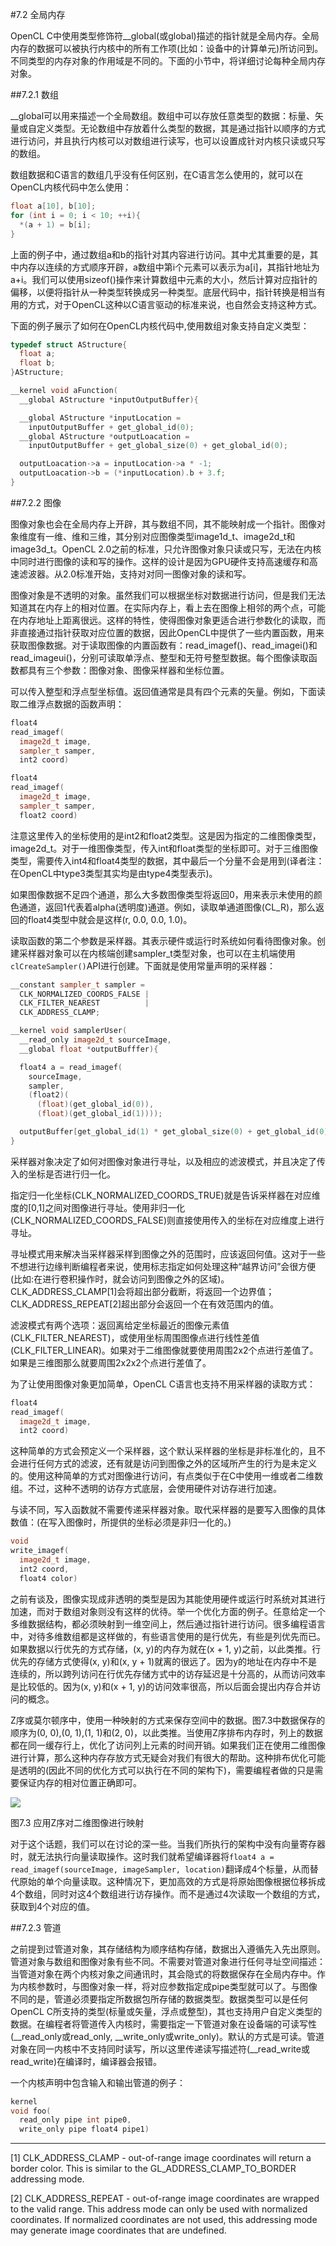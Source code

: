 #7.2 全局内存

OpenCL C中使用类型修饰符__global(或global)描述的指针就是全局内存。全局内存的数据可以被执行内核中的所有工作项(比如：设备中的计算单元)所访问到。不同类型的内存对象的作用域是不同的。下面的小节中，将详细讨论每种全局内存对象。

##7.2.1 数组

__global可以用来描述一个全局数组。数组中可以存放任意类型的数据：标量、矢量或自定义类型。无论数组中存放着什么类型的数据，其是通过指针以顺序的方式进行访问，并且执行内核可以对数组进行读写，也可以设置成针对内核只读或只写的数组。

数组数据和C语言的数组几乎没有任何区别，在C语言怎么使用的，就可以在OpenCL内核代码中怎么使用：

```c++
float a[10], b[10];
for (int i = 0; i < 10; ++i){
  *(a + 1) = b[i];
}
```

上面的例子中，通过数组a和b的指针对其内容进行访问。其中尤其重要的是，其中内存以连续的方式顺序开辟，a数组中第i个元素可以表示为a[i]，其指针地址为a+i。我们可以使用sizeof()操作来计算数组中元素的大小，然后计算对应指针的偏移，以便将指针从一种类型转换成另一种类型。底层代码中，指针转换是相当有用的方式，对于OpenCL这种以C语言驱动的标准来说，也自然会支持这种方式。

下面的例子展示了如何在OpenCL内核代码中,使用数组对象支持自定义类型：

```c++
typedef struct AStructure{
  float a;
  float b;
}AStructure;

__kernel void aFunction(
  __global AStructure *inputOutputBuffer){

  __global AStructure *inputLocation =
    inputOutputBuffer + get_global_id(0);
  __global AStructure *outputLoacation =
    inputOutputBuffer + get_global_size(0) + get_global_id(0);

  outputLoacation->a = inputLocation->a * -1;
  outputLoacation->b = (*inputLocation).b + 3.f;
}
```


##7.2.2 图像

图像对象也会在全局内存上开辟，其与数组不同，其不能映射成一个指针。图像对象维度有一维、维和三维，其分别对应图像类型image1d_t、image2d_t和image3d_t。OpenCL 2.0之前的标准，只允许图像对象只读或只写，无法在内核中同时进行图像的读和写的操作。这样的设计是因为GPU硬件支持高速缓存和高速滤波器。从2.0标准开始，支持对对同一图像对象的读和写。

图像对象是不透明的对象。虽然我们可以根据坐标对数据进行访问，但是我们无法知道其在内存上的相对位置。在实际内存上，看上去在图像上相邻的两个点，可能在内存地址上距离很远。这样的特性，使得图像对象更适合进行参数化的读取，而非直接通过指针获取对应位置的数据，因此OpenCL中提供了一些内置函数，用来获取图像数据。对于读取图像的内置函数有：read_imagef()、read_imagei()和read_imageui()，分别可读取单浮点、整型和无符号整型数据。每个图像读取函数都具有三个参数：图像对象、图像采样器和坐标位置。

可以传入整型和浮点型坐标值。返回值通常是具有四个元素的矢量。例如，下面读取二维浮点数据的函数声明：

```c++
float4
read_imagef(
  image2d_t image,
  sampler_t samper,
  int2 coord)

float4
read_imagef(
  image2d_t image,
  sampler_t samper,
  float2 coord)
```

注意这里传入的坐标使用的是int2和float2类型。这是因为指定的二维图像类型，image2d_t。对于一维图像类型，传入int和float类型的坐标即可。对于三维图像类型，需要传入int4和float4类型的数据，其中最后一个分量不会是用到(译者注：在OpenCL中type3类型其实均是由type4类型表示)。

如果图像数据不足四个通道，那么大多数图像类型将返回0，用来表示未使用的颜色通道，返回1代表着alpha(透明度)通道。例如，读取单通道图像(CL_R)，那么返回的float4类型中就会是这样(r, 0.0, 0.0, 1.0)。

读取函数的第二个参数是采样器。其表示硬件或运行时系统如何看待图像对象。创建采样器对象可以在内核端创建sampler_t类型对象，也可以在主机端使用`clCreateSampler()`API进行创建。下面就是使用常量声明的采样器：

```c++
__constant sampler_t sampler =
  CLK_NORMALIZED_COORDS_FALSE |
  CLK_FILTER_NEAREST          |
  CLK_ADDRESS_CLAMP;

__kernel void samplerUser(
  __read_only image2d_t sourceImage,
  __global float *outputBufffer){

  float4 a = read_imagef(
    sourceImage,
    sampler,
    (float2)(
      (float)(get_global_id(0)),
      (float)(get_global_id(1))));

  outputBuffer[get_global_id(1) * get_global_size(0) + get_global_id(0)] = a.x + a.y + a.z + a.w;
}
```

采样器对象决定了如何对图像对象进行寻址，以及相应的滤波模式，并且决定了传入的坐标是否进行归一化。

指定归一化坐标(CLK_NORMALIZED_COORDS_TRUE)就是告诉采样器在对应维度的[0,1]之间对图像进行寻址。使用非归一化(CLK_NORMALIZED_COORDS_FALSE)则直接使用传入的坐标在对应维度上进行寻址。

寻址模式用来解决当采样器采样到图像之外的范围时，应该返回何值。这对于一些不想进行边缘判断编程者来说，使用标志指定如何处理这种“越界访问”会很方便(比如:在进行卷积操作时，就会访问到图像之外的区域)。CLK_ADDRESS_CLAMP[1]会将超出部分截断，将返回一个边界值；CLK_ADDRESS_REPEAT[2]超出部分会返回一个在有效范围内的值。

滤波模式有两个选项：返回离给定坐标最近的图像元素值(CLK_FILTER_NEAREST)，或使用坐标周围图像点进行线性差值(CLK_FILTER_LINEAR)。如果对于二维图像就要使用周围2x2个点进行差值了。如果是三维图那么就要周围2x2x2个点进行差值了。

为了让使用图像对象更加简单，OpenCL C语言也支持不用采样器的读取方式：

```c++
float4
read_imagef(
  image2d_t image,
  int2 coord)
```

这种简单的方式会预定义一个采样器，这个默认采样器的坐标是非标准化的，且不会进行任何方式的滤波，还有就是访问到图像之外的区域所产生的行为是未定义的。使用这种简单的方式对图像进行访问，有点类似于在C中使用一维或者二维数组。不过，这种不透明的访存方式底层，会使用硬件对访存进行加速。

与读不同，写入函数就不需要传递采样器对象。取代采样器的是要写入图像的具体数值：(在写入图像时，所提供的坐标必须是非归一化的。)

```c++
void
write_imagef(
  image2d_t image,
  int2 coord,
  float4 color)
```

之前有谈及，图像实现成非透明的类型是因为其能使用硬件或运行时系统对其进行加速，而对于数组对象则没有这样的优待。举一个优化方面的例子。任意给定一个多维数据结构，都必须映射到一维空间上，然后通过指针进行访问。很多编程语言中，对待多维数组都是这样做的，有些语言使用的是行优先，有些是列优先而已。如果数据以行优先的方式存储，(x, y)的内存为就在(x + 1, y)之前，以此类推。行优先的存储方式使得(x, y)和(x, y + 1)就离的很远了。因为y的地址在内存中不是连续的，所以跨列访问在行优先存储方式中的访存延迟是十分高的，从而访问效率是比较低的。因为(x, y)和(x + 1, y)的访问效率很高，所以后面会提出内存合并访问的概念。

Z序或莫尔顿序中，使用一种映射的方式来保存空间中的数据。图7.3中数据保存的顺序为(0, 0),(0, 1),(1, 1)和(2, 0)，以此类推。当使用Z序排布内存时，列上的数据都在同一缓存行上，优化了访问列上元素的时间开销。如果我们正在使用二维图像进行计算，那么这种内存存放方式无疑会对我们有很大的帮助。这种排布优化可能是透明的(因此不同的优化方式可以执行在不同的架构下)，需要编程者做的只是需要保证内存的相对位置正确即可。

![](../../images/chapter7/7-3.png)

图7.3 应用Z序对二维图像进行映射

对于这个话题，我们可以在讨论的深一些。当我们所执行的架构中没有向量寄存器时，就无法执行向量读取操作。这时我们就希望编译器将`float4 a = read_imagef(sourceImage, imageSampler, location)`翻译成4个标量，从而替代原始的单个向量读取。这种情况下，更加高效的方式是将原始图像根据位移拆成4个数组，同时对这4个数组进行访存操作。而不是通过4次读取一个数组的方式，获取到4个对应的值。

##7.2.3 管道

之前提到过管道对象，其存储结构为顺序结构存储，数据出入遵循先入先出原则。管道对象与数组和图像对象有些不同。不需要对管道对象进行任何寻址空间描述：当管道对象在两个内核对象之间通讯时，其会隐式的将数据保存在全局内存中。作为内核参数时，与图像对象一样，将对应参数指定成pipe类型就可以了。与图像不同的是，管道必须要指定所数据包所存储的数据类型。数据类型可以是任何OpenCL C所支持的类型(标量或矢量，浮点或整型)，其也支持用户自定义类型的数据。在编程者将管道传入内核时，需要指定一下管道对象在设备端的可读写性(__read_only或read_only, __write_only或write_only)。默认的方式是可读。管道对象在同一内核中不支持同时读写，所以这里传递读写描述符(__read_write或read_write)在编译时，编译器会报错。

一个内核声明中包含输入和输出管道的例子：

```c++
kernel
void foo(
  read_only pipe int pipe0,
  write_only pipe float4 pipe1)
```

-----

[1] CLK_ADDRESS_CLAMP - out-of-range image coordinates will return a border color. This is similar to the GL_ADDRESS_CLAMP_TO_BORDER addressing mode.

[2] CLK_ADDRESS_REPEAT - out-of-range image coordinates are wrapped to the valid range. This address mode can only be used with normalized coordinates. If normalized coordinates are not used, this addressing mode may generate image coordinates that are undefined.
